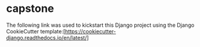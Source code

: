 # capstone
The following link was used to kickstart this Django project using the Django CookieCutter template:[https://cookiecutter-django.readthedocs.io/en/latest/]
  
